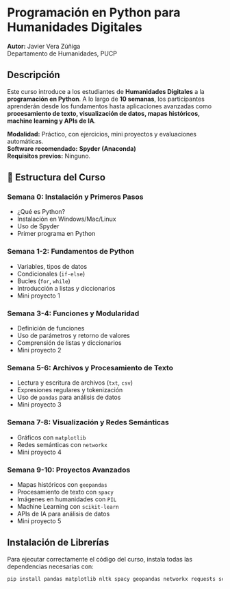 # Programación en Python para Humanidades Digitales  
**Autor:** Javier Vera Zúñiga  
Departamento de Humanidades, PUCP  

## Descripción  
Este curso introduce a los estudiantes de **Humanidades Digitales** a la **programación en Python**. A lo largo de **10 semanas**, los participantes aprenderán desde los fundamentos hasta aplicaciones avanzadas como **procesamiento de texto, visualización de datos, mapas históricos, machine learning y APIs de IA**.  

**Modalidad:** Práctico, con ejercicios, mini proyectos y evaluaciones automáticas.  
**Software recomendado:** **Spyder (Anaconda)**  
**Requisitos previos:** Ninguno.  

## 📂 Estructura del Curso  

### **Semana 0: Instalación y Primeros Pasos**  
- ¿Qué es Python?  
- Instalación en Windows/Mac/Linux  
- Uso de Spyder  
- Primer programa en Python  

### **Semana 1-2: Fundamentos de Python**  
- Variables, tipos de datos  
- Condicionales (`if-else`)  
- Bucles (`for`, `while`)  
- Introducción a listas y diccionarios  
- Mini proyecto 1  

### **Semana 3-4: Funciones y Modularidad**  
- Definición de funciones  
- Uso de parámetros y retorno de valores  
- Comprensión de listas y diccionarios  
- Mini proyecto 2  

### **Semana 5-6: Archivos y Procesamiento de Texto**  
- Lectura y escritura de archivos (`txt`, `csv`)  
- Expresiones regulares y tokenización  
- Uso de `pandas` para análisis de datos  
- Mini proyecto 3  

### **Semana 7-8: Visualización y Redes Semánticas**  
- Gráficos con `matplotlib`  
- Redes semánticas con `networkx`  
- Mini proyecto 4  

### **Semana 9-10: Proyectos Avanzados**  
- Mapas históricos con `geopandas`  
- Procesamiento de texto con `spacy`  
- Imágenes en humanidades con `PIL`  
- Machine Learning con `scikit-learn`  
- APIs de IA para análisis de datos  
- Mini proyecto 5  

## Instalación de Librerías  
Para ejecutar correctamente el código del curso, instala todas las dependencias necesarias con:  
```bash
pip install pandas matplotlib nltk spacy geopandas networkx requests scikit-learn pillow pytest
